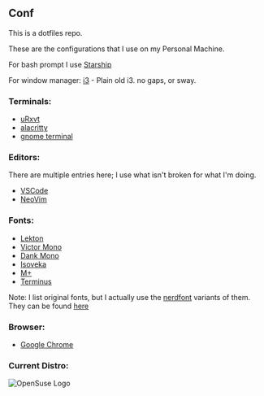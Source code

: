 ## Conf

This is a dotfiles repo.

These are the configurations that I use on my Personal Machine.

For bash prompt I use [Starship](https://starship.rs/)

For window manager: [i3](https://i3wm.org/) - Plain old i3. no gaps, or sway.

### Terminals:
 * [uRxvt](http://software.schmorp.de/pkg/rxvt-unicode.html)
 * [alacritty](https://github.com/alacritty/alacritty)
 * [gnome terminal](https://help.gnome.org/users/gnome-terminal/stable/)

### Editors:
There are multiple entries here; I use what isn't broken for what I'm doing.
* [VSCode](https://code.visualstudio.com/)
* [NeoVim](https://neovim.io/)

### Fonts:
* [Lekton](https://fonts.google.com/specimen/Lekton?query=Lekton#standard-styles)
* [Victor Mono](https://rubjo.github.io/victor-mono/)
* [Dank Mono](https://dank.sh/)
* [Isoveka](https://github.com/be5invis/Iosevka)
* [M+](http://mplus-fonts.osdn.jp/about-en.html)
* [Terminus](http://terminus-font.sourceforge.net/)

Note: I list original fonts, but I actually use the [nerdfont](https://www.nerdfonts.com/#home) variants of them. They can be found [here](https://www.nerdfonts.com/font-downloads)

### Browser:
* [Google Chrome](https://www.google.com/chrome)

### Current Distro:
![OpenSuse Logo](https://upload.wikimedia.org/wikipedia/commons/4/49/OpenSUSE_Tumbleweed_green_logo.svg)
